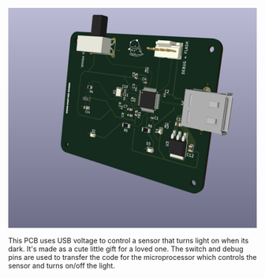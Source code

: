 ![Project Image](3dpic.PNG)

This PCB uses USB voltage to control a sensor that turns light on when its dark. It's made as a cute little gift for a loved one.
The switch and debug pins are used to transfer the code for the microprocessor which controls the sensor and turns on/off the light.
